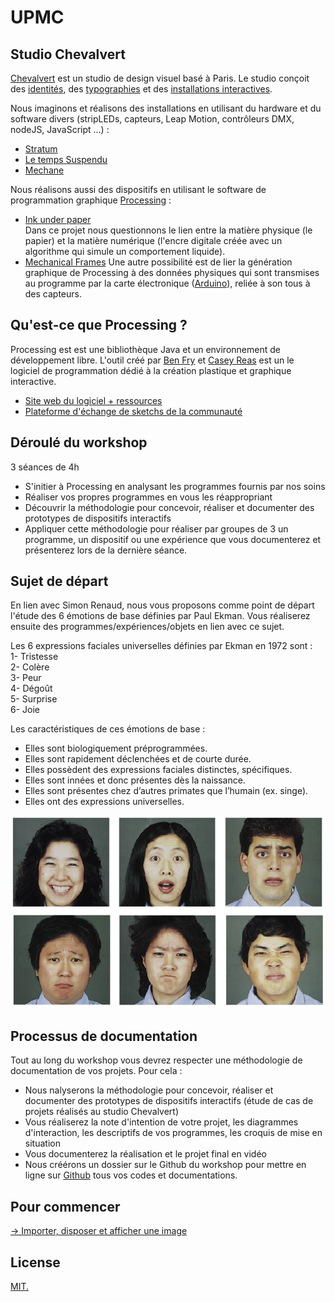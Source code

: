 # UPMC

## Studio Chevalvert
[Chevalvert](https://chevalvert.fr/about/) est un studio de design visuel basé à Paris.
Le studio conçoit des [identités](https://chevalvert.fr/identite/), des [typographies](https://chevalvert.fr/typographie/relief/) et des [installations interactives](https://chevalvert.fr/installation/).

Nous imaginons et réalisons des installations en utilisant du hardware et du software divers (stripLEDs, capteurs, Leap Motion, contrôleurs DMX, nodeJS, JavaScript ...) :
- [Stratum](https://chevalvert.fr/installation/stratum/) 
- [Le temps Suspendu](https://chevalvert.fr/installation/le-temps-suspendu/)
- [Mechane](https://chevalvert.fr/installation/mechane/)

Nous réalisons aussi des dispositifs en utilisant le software de programmation graphique [Processing](https://processing.org/) :  
- [Ink under paper](https://chevalvert.fr/installation/ink-under-paper/)  
Dans ce projet nous questionnons le lien entre la matière physique (le papier) et la matière numérique (l'encre digitale créée avec un algorithme qui simule un comportement liquide). 
- [Mechanical Frames](https://chevalvert.fr/installation/mechanical-frames/)
Une autre possibilité est de lier la génération graphique de Processing à des données physiques qui sont transmises au programme par la carte électronique ([Arduino](https://www.arduino.cc/)), reliée à son tous à des capteurs.  


## Qu'est-ce que Processing ?
Processing est est une bibliothèque Java et un environnement de développement libre. L'outil créé par [Ben Fry](https://fathom.info/about/) et [Casey Reas](http://reas.com/) est un le logiciel de programmation dédié à la création plastique et graphique interactive. 

- [Site web du logiciel + ressources](https://processing.org/)  
- [Plateforme d'échange de sketchs de la communauté](https://www.openprocessing.org/)

## Déroulé du workshop
3 séances de 4h
- S'initier à Processing en analysant les programmes fournis par nos soins
- Réaliser vos propres programmes en vous les réappropriant
- Découvrir la méthodologie pour concevoir, réaliser et documenter des prototypes de dispositifs interactifs
- Appliquer cette méthodologie pour réaliser par groupes de 3 un programme, un dispositif ou une expérience que vous documenterez et présenterez lors de la dernière séance.

## Sujet de départ
En lien avec Simon Renaud, nous vous proposons comme point de départ l'étude des 6 émotions de base définies par Paul Ekman. Vous réaliserez ensuite des programmes/expériences/objets en lien avec ce sujet.

Les 6 expressions faciales universelles définies par Ekman en 1972 sont :  
1- Tristesse  
2- Colère  
3- Peur  
4- Dégoût  
5- Surprise  
6- Joie  

Les caractéristiques de ces émotions de base :
- Elles sont biologiquement préprogrammées.
- Elles sont rapidement déclenchées et de courte durée.
- Elles possèdent des expressions faciales distinctes, spécifiques.
- Elles sont innées et donc présentes dès la naissance.
- Elles sont présentes chez d’autres primates que l’humain (ex. singe).
- Elles ont des expressions universelles. 

![ekman-emotions.png](ressources/ekman-emotions.png)

## Processus de documentation 
Tout au long du workshop vous devrez respecter une méthodologie de documentation de vos projets. Pour cela :
- Nous nalyserons la méthodologie pour concevoir, réaliser et documenter des prototypes de dispositifs interactifs (étude de cas de projets réalisés au studio Chevalvert)
- Vous réaliserez la note d'intention de votre projet, les diagrammes d'interaction, les descriptifs de vos programmes, les croquis de mise en situation
- Vous documenterez la réalisation et le projet final en vidéo
- Nous créérons un dossier sur le Github du workshop pour mettre en ligne sur [Github](https://github.com) tous vos codes et documentations.

## Pour commencer
[→ Importer, disposer et afficher une image](/cours-1/mood-generator-0)

## License
[MIT.](https://tldrlegal.com/license/mit-license)
